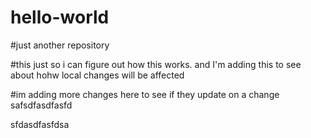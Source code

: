 # hello-world
#just another repository

#this just so i can figure out how this works. and I'm adding this to see about hohw local changes will be affected


#im adding more changes here to see if they update on a change
 safsdfasdfasfd

 sfdasdfasfdsa
